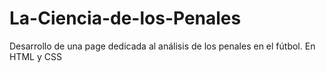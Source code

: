 # La-Ciencia-de-los-Penales
Desarrollo de una page dedicada al análisis de los penales en el fútbol. En HTML y CSS
